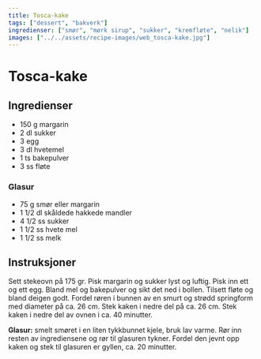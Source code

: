 ```yaml
---
title: Tosca-kake
tags: ["dessert", "bakverk"]
ingredienser: ["smør", "mørk sirup", "sukker", "kremfløte", "nelik"]
images: ["../../assets/recipe-images/web_tosca-kake.jpg"]
---
```


# Tosca-kake

## Ingredienser

- 150 g margarin
- 2 dl sukker
- 3 egg
- 3 dl hvetemel
- 1 ts bakepulver
- 3 ss fløte

### Glasur

- 75 g smør eller margarin
- 1 1/2 dl skåldede hakkede mandler
- 4 1/2 ss sukker
- 1 1/2 ss hvete mel
- 1 1/2 ss melk

## Instruksjoner

Sett stekeovn på 175 gr. Pisk margarin og sukker lyst og luftig. Pisk inn ett og ett egg. Bland mel og bakepulver og sikt det ned i bollen. Tilsett fløte og bland deigen godt. Fordel røren i bunnen av en smurt og strødd springform med diameter på ca. 26 cm. Stek kaken i nedre del på ca. 26 cm. Stek kaken i nedre del av ovnen i ca. 40 minutter.

**Glasur:** smelt smøret i en liten tykkbunnet kjele, bruk lav varme. Rør inn resten av ingrediensene og rør til glasuren tykner. Fordel den jevnt opp kaken og stek til glasuren er gyllen, ca. 20 minutter.
